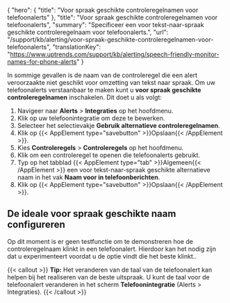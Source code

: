 {
  "hero": {
    "title": "Voor spraak geschikte controleregelnamen voor telefoonalerts"
  },
  "title": "Voor spraak geschikte controleregelnamen voor telefoonalerts",
  "summary": "Specificeer een voor tekst-naar-spraak geschikte controleregelnaam voor telefoonalerts.",
  "url": "/support/kb/alerting/voor-spraak-geschikte-controleregelnamen-voor-telefoonalerts",
  "translationKey": "https://www.uptrends.com/support/kb/alerting/speech-friendly-monitor-names-for-phone-alerts"
}

In sommige gevallen is de naam van de controleregel die een alert veroorzaakte niet geschikt voor omzetting van tekst naar spraak. Om uw telefoonalerts verstaanbaar te maken kunt u **voor spraak geschikte controleregelnamen** inschakelen. Dit doet u als volgt:

1.  Navigeer naar **Alerts** > **Integraties** op het hoofdmenu.
2.  Klik op uw telefoonintegratie om deze te bewerken.
3.  Selecteer het selectievakje **Gebruik alternatieve controleregelnamen**. 
4.  Klik op {{< AppElement type="savebutton" >}}Opslaan{{< /AppElement >}}.
5.  Kies **Controleregels** > **Controleregels** op het hoofdmenu.
6.  Klik om een controleregel te openen die telefoonalerts gebruikt.
7.  Typ op het tabblad {{< AppElement type="tab" >}}Algemeen{{< /AppElement >}} een voor tekst-naar-spraak geschikte alternatieve naam in het vak **Naam voor in telefoonberichten**.
8.  Klik op {{< AppElement type="savebutton" >}}Opslaan{{< /AppElement >}}. 

## De ideale voor spraak geschikte naam configureren

Op dit moment is er geen testfunctie om te demonstreren hoe de controleregelnaam klinkt in een telefoonalert. Hierdoor kan het nodig zijn dat u experimenteert voordat u de optie vindt die het beste klinkt..

{{< callout >}}
**Tip:** Het veranderen van de taal van de telefoonalert kan helpen bij het realiseren van de beste uitspraak. U kunt de taal voor de telefoonalert veranderen in het scherm **Telefoonintegratie** (Alerts > Integraties).
{{< /callout >}}
